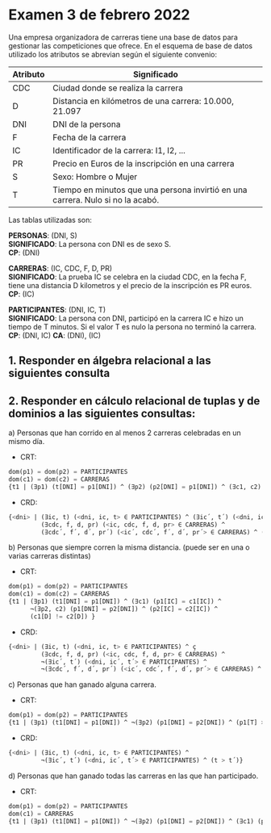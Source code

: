 # Examen 3 de febrero 2022

Una empresa organizadora de carreras tiene una base de datos para gestionar las competiciones que ofrece. En el esquema de base de datos utilizado los atributos se abrevian según el siguiente convenio:

| Atributo | Significado                                                                     |
| -------- | ------------------------------------------------------------------------------- |
| CDC      | Ciudad donde se realiza la carrera                                              |
| D        | Distancia en kilómetros de una carrera: 10.000, 21.097                          |
| DNI      | DNI de la persona                                                               |
| F        | Fecha de la carrera                                                             |
| IC       | Identificador de la carrera: I1, I2, ...                                        |
| PR       | Precio en Euros de la inscripción en una carrera                                |
| S        | Sexo: Hombre o Mujer                                                            |
| T        | Tiempo en minutos que una persona invirtió en una carrera. Nulo si no la acabó. |

Las tablas utilizadas son:

**PERSONAS**: (DNI, S)\
**SIGNIFICADO**: La persona con DNI es de sexo S.\
**CP**: (DNI)

**CARRERAS**: (IC, CDC, F, D, PR)\
**SIGNIFICADO**: La prueba IC se celebra en la ciudad CDC, en la fecha F, tiene una distancia D kilometros y el precio de la inscripción es PR euros.\
**CP**: (IC)

**PARTICIPANTES**: (DNI, IC, T)\
**SIGNIFICADO**: La persona con DNI, participó en la carrera IC e hizo un tiempo de T minutos. Si el valor T es nulo la persona no terminó la carrera.\
**CP**: (DNI, IC)
**CA**: (DNI), (IC)

## 1. Responder en álgebra relacional a las siguientes consulta


## 2. Responder en cálculo relacional de tuplas y de dominios a las siguientes consultas:
a) Personas que han corrido en al menos 2 carreras celebradas en un mismo día.
* CRT:
```sql
dom(p1) = dom(p2) = PARTICIPANTES
dom(c1) = dom(c2) = CARRERAS
{t1 | (∃p1) (t[DNI] = p1[DNI]) ^ (∃p2) (p2[DNI] = p1[DNI]) ^ (∃c1, c2) (p1[IC] = c1[IC]) ^ (p2[IC] = c2[IC]) ^ (c1[F] = c2[F]) ^ (c1[IC] != c2[IC])}
```

* CRD:
```sql
{<dni> | (∃ic, t) (<dni, ic, t> ∈ PARTICIPANTES) ^ (∃ic´, t´) (<dni, ic´, t´> ∈ PARTICIPANTES) ^
         (∃cdc, f, d, pr) (<ic, cdc, f, d, pr> ∈ CARRERAS) ^ 
         (∃cdc´, f´, d´, pr´) (<ic´, cdc´, f´, d´, pr´> ∈ CARRERAS) ^ (f = f´) ^ (ic != ic´)}
```

b) Personas que siempre corren la misma distancia. (puede ser en una o varias carreras distintas)
* CRT:
```sql
dom(p1) = dom(p2) = PARTICIPANTES
dom(c1) = dom(c2) = CARRERAS
{t1 | (∃p1) (t1[DNI] = p1[DNI]) ^ (∃c1) (p1[IC] = c1[IC]) ^ 
      ¬(∃p2, c2) (p1[DNI] = p2[DNI]) ^ (p2[IC] = c2[IC]) ^ 
      (c1[D] != c2[D]) }
```

* CRD:
```sql
{<dni> | (∃ic, t) (<dni, ic, t> ∈ PARTICIPANTES) ^ ç
         (∃cdc, f, d, pr) (<ic, cdc, f, d, pr> ∈ CARRERAS) ^
         ¬(∃ic´, t´) (<dni, ic´, t´> ∈ PARTICIPANTES) ^
         ¬(∃cdc´, f´, d´, pr´) (<ic´, cdc´, f´, d´, pr´> ∈ CARRERAS) ^ (d != d´)}
```

c) Personas que han ganado alguna carrera.
* CRT:
```sql
dom(p1) = dom(p2) = PARTICIPANTES
{t1 | (∃p1) (t1[DNI] = p1[DNI]) ^ ¬(∃p2) (p1[DNI] = p2[DNI]) ^ (p1[T] > p2[T])}
```

* CRD:
```sql
{<dni> | (∃ic, t) (<dni, ic, t> ∈ PARTICIPANTES) ^ 
         ¬(∃ic´, t´) (<dni, ic´, t´> ∈ PARTICIPANTES) ^ (t > t´)}
```

d) Personas que han ganado todas las carreras en las que han participado.
* CRT:
```sql
dom(p1) = dom(p2) = PARTICIPANTES
dom(c1) = CARRERAS
{t1 | (∃p1) (t1[DNI] = p1[DNI]) ^ ¬(∃p2) (p1[DNI] = p2[DNI]) ^ (∃c1) (p1[IC] = c1[IC]) ^ (p1[T] < p2[T])}
```